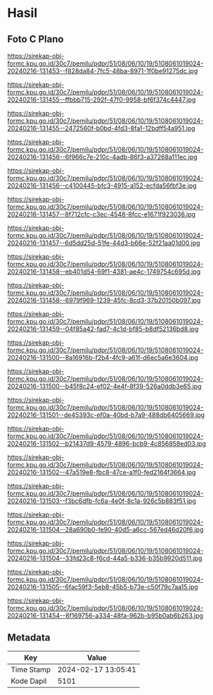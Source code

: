 # Hasil

## Foto C Plano

https://sirekap-obj-formc.kpu.go.id/30c7/pemilu/pdpr/51/08/06/10/19/5108061019024-20240216-131453--f828da84-7fc5-48ba-8971-1f0be91275dc.jpg

https://sirekap-obj-formc.kpu.go.id/30c7/pemilu/pdpr/51/08/06/10/19/5108061019024-20240216-131455--ffbbb715-292f-47f0-9958-bf6f374c4447.jpg

https://sirekap-obj-formc.kpu.go.id/30c7/pemilu/pdpr/51/08/06/10/19/5108061019024-20240216-131455--2472560f-b0bd-4fd3-8fa1-12bdff54a951.jpg

https://sirekap-obj-formc.kpu.go.id/30c7/pemilu/pdpr/51/08/06/10/19/5108061019024-20240216-131456--6f966c7e-210c-4adb-86f3-a37268a111ec.jpg

https://sirekap-obj-formc.kpu.go.id/30c7/pemilu/pdpr/51/08/06/10/19/5108061019024-20240216-131456--c4100445-bfc3-4915-a152-ecfda56fbf3e.jpg

https://sirekap-obj-formc.kpu.go.id/30c7/pemilu/pdpr/51/08/06/10/19/5108061019024-20240216-131457--8f712cfc-c3ec-4548-8fcc-e1671f923036.jpg

https://sirekap-obj-formc.kpu.go.id/30c7/pemilu/pdpr/51/08/06/10/19/5108061019024-20240216-131457--6d5dd25d-51fe-44d3-b66e-52f21aa01d00.jpg

https://sirekap-obj-formc.kpu.go.id/30c7/pemilu/pdpr/51/08/06/10/19/5108061019024-20240216-131458--eb401d54-69f1-4381-ae4c-1749754c695d.jpg

https://sirekap-obj-formc.kpu.go.id/30c7/pemilu/pdpr/51/08/06/10/19/5108061019024-20240216-131458--6979f969-1239-45fc-8cd3-37b20150b097.jpg

https://sirekap-obj-formc.kpu.go.id/30c7/pemilu/pdpr/51/08/06/10/19/5108061019024-20240216-131459--04f85a42-fad7-4c1d-bf85-b8df52136bd8.jpg

https://sirekap-obj-formc.kpu.go.id/30c7/pemilu/pdpr/51/08/06/10/19/5108061019024-20240216-131500--8a16916b-f2b4-4fc9-a61f-d6ec5a6e3604.jpg

https://sirekap-obj-formc.kpu.go.id/30c7/pemilu/pdpr/51/08/06/10/19/5108061019024-20240216-131500--b45f8c24-ef02-4e4f-8f39-526a0ddb3e65.jpg

https://sirekap-obj-formc.kpu.go.id/30c7/pemilu/pdpr/51/08/06/10/19/5108061019024-20240216-131501--de45393c-ef0a-40bd-b7a9-488db6405669.jpg

https://sirekap-obj-formc.kpu.go.id/30c7/pemilu/pdpr/51/08/06/10/19/5108061019024-20240216-131502--b21437d9-4579-4896-bcb9-4c856858ed03.jpg

https://sirekap-obj-formc.kpu.go.id/30c7/pemilu/pdpr/51/08/06/10/19/5108061019024-20240216-131502--47a519e8-fbc8-47ce-a1f0-fed2164f3664.jpg

https://sirekap-obj-formc.kpu.go.id/30c7/pemilu/pdpr/51/08/06/10/19/5108061019024-20240216-131503--f3bc6dfb-fc6a-4e0f-8c1a-926c5b883f51.jpg

https://sirekap-obj-formc.kpu.go.id/30c7/pemilu/pdpr/51/08/06/10/19/5108061019024-20240216-131504--28a690b0-fe90-40d5-a6cc-567ed46d20f6.jpg

https://sirekap-obj-formc.kpu.go.id/30c7/pemilu/pdpr/51/08/06/10/19/5108061019024-20240216-131504--33fd23c8-f6cd-44a5-b336-b35b9920d511.jpg

https://sirekap-obj-formc.kpu.go.id/30c7/pemilu/pdpr/51/08/06/10/19/5108061019024-20240216-131505--6fac59f3-5eb8-45b5-b73e-c50f79c7aa15.jpg

https://sirekap-obj-formc.kpu.go.id/30c7/pemilu/pdpr/51/08/06/10/19/5108061019024-20240216-131454--8f169756-a334-48fa-962b-b95b0ab6b263.jpg


## Metadata

| Key        | Value               |
| ---------- | ------------------- |
| Time Stamp | 2024-02-17 13:05:41 |
| Kode Dapil | 5101                |



